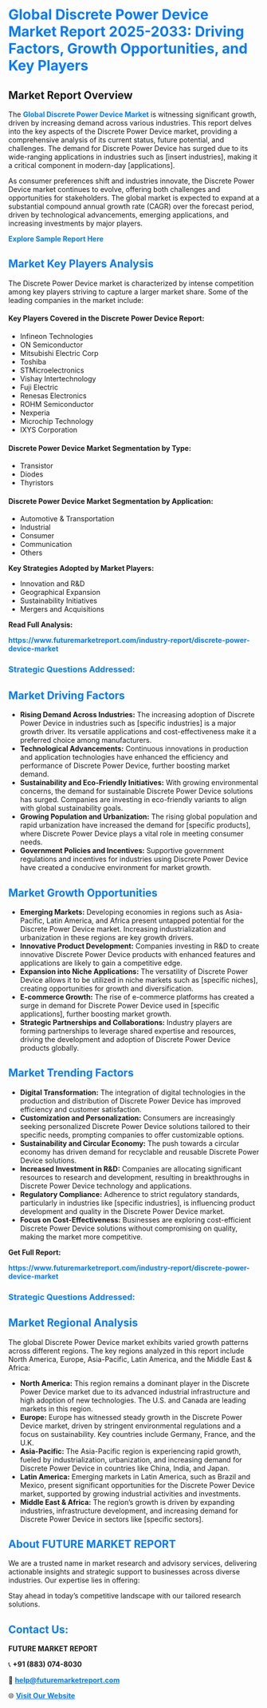 <h1 style="color: #007BFF;">Global Discrete Power Device Market Report 2025-2033: Driving Factors, Growth Opportunities, and Key Players</h1>

<section id="overview">
<h2>Market Report Overview</h2>
<p>The <a href="https://www.futuremarketreport.com/industry-report/discrete-power-device-market" style="color: #007BFF; text-decoration: none;"><strong>Global Discrete Power Device Market</strong></a> is witnessing significant growth, driven by increasing demand across various industries. This report delves into the key aspects of the Discrete Power Device market, providing a comprehensive analysis of its current status, future potential, and challenges. The demand for Discrete Power Device has surged due to its wide-ranging applications in industries such as [insert industries], making it a critical component in modern-day [applications].</p>
<p>As consumer preferences shift and industries innovate, the Discrete Power Device market continues to evolve, offering both challenges and opportunities for stakeholders. The global market is expected to expand at a substantial compound annual growth rate (CAGR) over the forecast period, driven by technological advancements, emerging applications, and increasing investments by major players.</p>
</section>

<section id="overview">
<p><a href="https://www.futuremarketreport.com/request-sample/reportId=58889" style="color: #007BFF; text-decoration: none;"><strong>Explore Sample Report Here</strong></a></p>
</section>

<section id="key-players">
<h2 style="color: #007BFF;">Market Key Players Analysis</h2>
<p>The Discrete Power Device market is characterized by intense competition among key players striving to capture a larger market share. Some of the leading companies in the market include:</p>
<h4>Key Players Covered in the Discrete Power Device Report:</h4>
<ul><li>Infineon Technologies</li><li>ON Semiconductor</li><li>Mitsubishi Electric Corp</li><li>Toshiba</li><li>STMicroelectronics</li><li>Vishay Intertechnology</li><li>Fuji Electric</li><li>Renesas Electronics</li><li>ROHM Semiconductor</li><li>Nexperia</li><li>Microchip Technology</li><li>IXYS Corporation</li></ul>
<h4>Discrete Power Device Market Segmentation by Type:</h4>
<ul><li>Transistor</li><li>Diodes</li><li>Thyristors</li></ul>

<h4>Discrete Power Device Market Segmentation by Application:</h4>
<ul><li>Automotive &amp; Transportation</li><li>Industrial</li><li>Consumer</li><li>Communication</li><li>Others</li></ul>
<p><strong>Key Strategies Adopted by Market Players:</strong></p>
<ul>
<li>Innovation and R&D</li>
<li>Geographical Expansion</li>
<li>Sustainability Initiatives</li>
<li>Mergers and Acquisitions</li>
</ul>
</section>

<section>
<p><strong>Read Full Analysis: </strong></p><a href="https://www.futuremarketreport.com/industry-report/discrete-power-device-market" style="color: #007BFF; text-decoration: none;"><strong>https://www.futuremarketreport.com/industry-report/discrete-power-device-market</strong></a>
<h3 style="color: #007BFF;">Strategic Questions Addressed:</h3>
</section>

<section id="driving-factors">
<h2 style="color: #007BFF;">Market Driving Factors</h2>
<ul>
<li><strong>Rising Demand Across Industries:</strong> The increasing adoption of Discrete Power Device in industries such as [specific industries] is a major growth driver. Its versatile applications and cost-effectiveness make it a preferred choice among manufacturers.</li>
<li><strong>Technological Advancements:</strong> Continuous innovations in production and application technologies have enhanced the efficiency and performance of Discrete Power Device, further boosting market demand.</li>
<li><strong>Sustainability and Eco-Friendly Initiatives:</strong> With growing environmental concerns, the demand for sustainable Discrete Power Device solutions has surged. Companies are investing in eco-friendly variants to align with global sustainability goals.</li>
<li><strong>Growing Population and Urbanization:</strong> The rising global population and rapid urbanization have increased the demand for [specific products], where Discrete Power Device plays a vital role in meeting consumer needs.</li>
<li><strong>Government Policies and Incentives:</strong> Supportive government regulations and incentives for industries using Discrete Power Device have created a conducive environment for market growth.</li>
</ul>
</section>

<section id="growth-opportunities">
<h2 style="color: #007BFF;">Market Growth Opportunities</h2>
<ul>
<li><strong>Emerging Markets:</strong> Developing economies in regions such as Asia-Pacific, Latin America, and Africa present untapped potential for the Discrete Power Device market. Increasing industrialization and urbanization in these regions are key growth drivers.</li>
<li><strong>Innovative Product Development:</strong> Companies investing in R&D to create innovative Discrete Power Device products with enhanced features and applications are likely to gain a competitive edge.</li>
<li><strong>Expansion into Niche Applications:</strong> The versatility of Discrete Power Device allows it to be utilized in niche markets such as [specific niches], creating opportunities for growth and diversification.</li>
<li><strong>E-commerce Growth:</strong> The rise of e-commerce platforms has created a surge in demand for Discrete Power Device used in [specific applications], further boosting market growth.</li>
<li><strong>Strategic Partnerships and Collaborations:</strong> Industry players are forming partnerships to leverage shared expertise and resources, driving the development and adoption of Discrete Power Device products globally.</li>
</ul>
</section>

<section id="trending-factors">
<h2 style="color: #007BFF;">Market Trending Factors</h2>
<ul>
<li><strong>Digital Transformation:</strong> The integration of digital technologies in the production and distribution of Discrete Power Device has improved efficiency and customer satisfaction.</li>
<li><strong>Customization and Personalization:</strong> Consumers are increasingly seeking personalized Discrete Power Device solutions tailored to their specific needs, prompting companies to offer customizable options.</li>
<li><strong>Sustainability and Circular Economy:</strong> The push towards a circular economy has driven demand for recyclable and reusable Discrete Power Device solutions.</li>
<li><strong>Increased Investment in R&D:</strong> Companies are allocating significant resources to research and development, resulting in breakthroughs in Discrete Power Device technology and applications.</li>
<li><strong>Regulatory Compliance:</strong> Adherence to strict regulatory standards, particularly in industries like [specific industries], is influencing product development and quality in the Discrete Power Device market.</li>
<li><strong>Focus on Cost-Effectiveness:</strong> Businesses are exploring cost-efficient Discrete Power Device solutions without compromising on quality, making the market more competitive.</li>
</ul>
</section>

<section>
<p><strong>Get Full Report: </strong></p><a href="https://www.futuremarketreport.com/industry-report/discrete-power-device-market" style="color: #007BFF; text-decoration: none;"><strong>https://www.futuremarketreport.com/industry-report/discrete-power-device-market</strong></a>
<h3 style="color: #007BFF;">Strategic Questions Addressed:</h3>
</section>


<section id="regional-analysis">
<h2 style="color: #007BFF;">Market Regional Analysis</h2>
<p>The global Discrete Power Device market exhibits varied growth patterns across different regions. The key regions analyzed in this report include North America, Europe, Asia-Pacific, Latin America, and the Middle East & Africa:</p>
<ul>
<li><strong>North America:</strong> This region remains a dominant player in the Discrete Power Device market due to its advanced industrial infrastructure and high adoption of new technologies. The U.S. and Canada are leading markets in this region.</li>
<li><strong>Europe:</strong> Europe has witnessed steady growth in the Discrete Power Device market, driven by stringent environmental regulations and a focus on sustainability. Key countries include Germany, France, and the U.K.</li>
<li><strong>Asia-Pacific:</strong> The Asia-Pacific region is experiencing rapid growth, fueled by industrialization, urbanization, and increasing demand for Discrete Power Device in countries like China, India, and Japan.</li>
<li><strong>Latin America:</strong> Emerging markets in Latin America, such as Brazil and Mexico, present significant opportunities for the Discrete Power Device market, supported by growing industrial activities and investments.</li>
<li><strong>Middle East & Africa:</strong> The region’s growth is driven by expanding industries, infrastructure development, and increasing demand for Discrete Power Device in sectors like [specific sectors].</li>
</ul>
</section>

<footer>
<h2 style="color: #007BFF;">About FUTURE MARKET REPORT</h2>
<p>We are a trusted name in market research and advisory services, delivering actionable insights and strategic support to businesses across diverse industries. Our expertise lies in offering:</p>

<p>Stay ahead in today’s competitive landscape with our tailored research solutions.</p>

<h2 style="color: #007BFF;">Contact Us:</h2>
<p><strong>FUTURE MARKET REPORT</strong></p>
<p>📞 <strong>+91 (883) 074-8030</strong></p>
<p>📧 <strong><a href="mailto:help@futuremarketreport.com" style="color: #007BFF;">help@futuremarketreport.com</a></strong></p>
<p>🌐 <strong><a href="https://www.futuremarketreport.com/" style="color: #007BFF;">Visit Our Website</a></strong></p>
</footer>